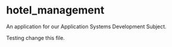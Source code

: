 # hotel_management
An application for our Application Systems Development Subject.

Testing change this file.